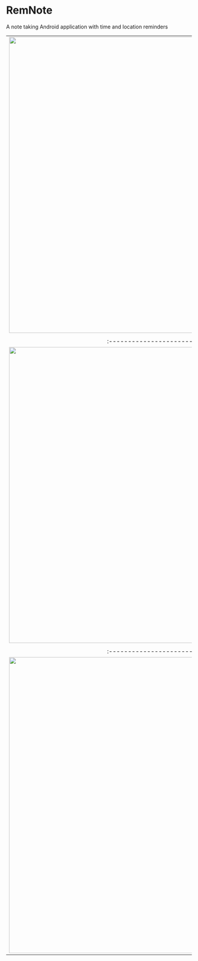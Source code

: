 # RemNote
A note taking Android application with time and location reminders


| | | |
|:-------------------------:|:-------------------------:|:-------------------------:|
|<img width="800" src="https://user-images.githubusercontent.com/43222349/55438237-13987480-556f-11e9-934b-b9474b728de0.png">  | <img width="800"  src="https://user-images.githubusercontent.com/43222349/55438242-15623800-556f-11e9-95e4-4feca2100d20.png"> |<img width="800"  src="https://user-images.githubusercontent.com/43222349/55438244-172bfb80-556f-11e9-8c73-288c619a34e3.png">|
| | | |
|:-------------------------:|:-------------------------:|:-------------------------:|
| <img width="800"  src="https://user-images.githubusercontent.com/43222349/55438248-185d2880-556f-11e9-9c58-382315146a08.png"> | <img width="800"  src="https://user-images.githubusercontent.com/43222349/55438265-26ab4480-556f-11e9-96c2-89d3348323ac.png"> | <img width="800"  src="https://user-images.githubusercontent.com/43222349/55438282-2dd25280-556f-11e9-9bf7-764b44da60f6.png"> |
| | | |
|:-------------------------:|:-------------------------:|:-------------------------:|
|<img width="800" src="https://user-images.githubusercontent.com/43222349/55438304-39257e00-556f-11e9-9966-0878e12c739a.png"> | <img width="800" src="https://user-images.githubusercontent.com/43222349/55438321-404c8c00-556f-11e9-8c86-7b53b57aa2a2.png"> |<img width="800"  src="https://user-images.githubusercontent.com/43222349/55438331-45114000-556f-11e9-9292-5e5cc8b66ee0.png"> |
